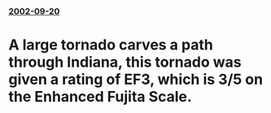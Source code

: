 ### [2002-09-20](/news/2002/09/20/index.md)

#  A large tornado carves a path through Indiana, this tornado was given a rating of EF3, which is 3/5 on the Enhanced Fujita Scale.



